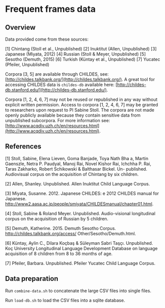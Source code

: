# Frequent frames data

## Overview

Data provided come from these sources:

[1] Chintang (Stoll et al., Unpublished) 
[2] Inuktitut (Allen, Unpublished) 
[3] Japanese (Miyata, 2012)
[4] Russian (Stoll & Meyer, Unpublished) 
[5] Sesotho (Demuth, 2015)
[6] Turkish (Küntay et al., Unpublished) 
[7] Yucatec (Pfeiler, Unpublished)

Corpora [3, 5] are available through CHILDES, see: [http://childes.talkbank.org/](http://childes.talkbank.org/). A great tool for accessing CHILDES data is `childes-db` available here: [http://childes-db.stanford.edu/](http://childes-db.stanford.edu/).

Corpora [1, 2, 4, 6, 7] may not be reused or republished in any way without explicit written permission. Access to corpora [1, 2, 4, 6, 7] may be granted to researchers upon request to PI Sabine Stoll. The corpora are not made openly publicly available because they contain sensitive data from unpublished subcorpora. For more information see: [http://www.acqdiv.uzh.ch/en/resources.html](http://www.acqdiv.uzh.ch/en/resources.html).


## References

[1] Stoll, Sabine, Elena Lieven, Goma Banjade, Toya Nath Bha a, Martin Gaenszle, Netra P. Paudyal, Manoj Rai, Novel Kishor Rai, Ichchha P. Rai, Taras Zakharko, Robert Schikowski & Balthasar Bickel. Un-
published. Audiovisual corpus on the acquisition of Chintang by six children.

[2] Allen, Shanley. Unpublished. Allen Inuktitut Child Language Corpus.

[3] Miyata, Susanne. 2012. Japanese CHILDES:  e 2012 CHILDES manual for Japanese. http://www2.aasa.ac.jp/people/smiyata/CHILDESmanual/chapter01.html.

[4] Stoll, Sabine & Roland Meyer. Unpublished. Audio-visional longitudinal corpus on the acquisition of
Russian by 5 children.

[5] Demuth, Katherine. 2015. Demuth Sesotho Corpus. http://childes.talkbank.org/access/
Other/Sesotho/Demuth.html.

[6] Küntay, Aylin C., Dilara Koçbaş & Süleyman Sabri Taşçı. Unpublished. Koç University Longitudinal Language Development Database on language acquisition of 8 children from 8 to 36 months of age.

[7] Pfeiler, Barbara. Unpublished. Pfeiler Yucatec Child Language Corpus.


## Data preparation

Run `combine-data.sh` to concatenate the large CSV files into single files.

Run `load-db.sh` to load the CSV files into a sqlite database.